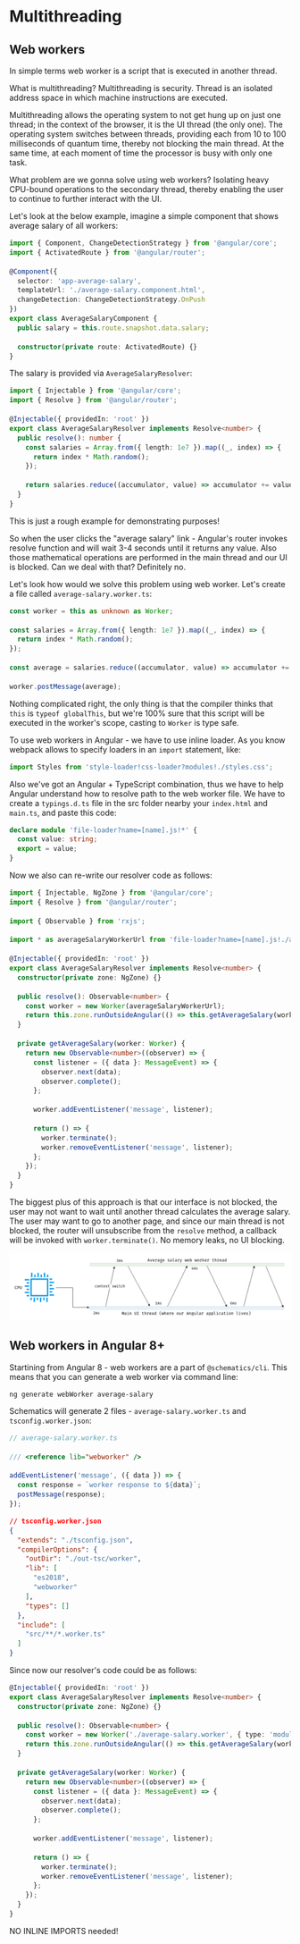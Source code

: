 # Multithreading

## Web workers

In simple terms web worker is a script that is executed in another thread.

What is multithreading? Multithreading is security. Thread is an isolated address space in which machine instructions are executed.

Multithreading allows the operating system to not get hung up on just one thread; in the context of the browser, it is the UI thread (the only one). The operating system switches between threads, providing each from 10 to 100 milliseconds of quantum time, thereby not blocking the main thread. At the same time, at each moment of time the processor is busy with only one task.

What problem are we gonna solve using web workers? Isolating heavy CPU-bound operations to the secondary thread, thereby enabling the user to continue to further interact with the UI.

Let's look at the below example, imagine a simple component that shows average salary of all workers:

```typescript
import { Component, ChangeDetectionStrategy } from '@angular/core';
import { ActivatedRoute } from '@angular/router';
 
@Component({
  selector: 'app-average-salary',
  templateUrl: './average-salary.component.html',
  changeDetection: ChangeDetectionStrategy.OnPush
})
export class AverageSalaryComponent {
  public salary = this.route.snapshot.data.salary;
 
  constructor(private route: ActivatedRoute) {}
}
```

The salary is provided via `AverageSalaryResolver`:

```typescript
import { Injectable } from '@angular/core';
import { Resolve } from '@angular/router';
 
@Injectable({ providedIn: 'root' })
export class AverageSalaryResolver implements Resolve<number> {
  public resolve(): number {
    const salaries = Array.from({ length: 1e7 }).map((_, index) => {
      return index * Math.random();
    });
 
    return salaries.reduce((accumulator, value) => accumulator += value, 0) / salaries.length;
  }
}
```

This is just a rough example for demonstrating purposes!

So when the user clicks the "average salary" link - Angular's router invokes resolve function and will wait 3-4 seconds until it returns any value. Also those mathematical operations are performed in the main thread and our UI is blocked. Can we deal with that? Definitely no.

Let's look how would we solve this problem using web worker. Let's create a file called `average-salary.worker.ts`:

```typescript
const worker = this as unknown as Worker;
 
const salaries = Array.from({ length: 1e7 }).map((_, index) => {
  return index * Math.random();
});
 
const average = salaries.reduce((accumulator, value) => accumulator += value, 0) / salaries.length;
 
worker.postMessage(average);
```

Nothing complicated right, the only thing is that the compiler thinks that `this` is `typeof globalThis`, but we're 100% sure that this script will be executed in the worker's scope, casting to `Worker` is type safe.

To use web workers in Angular - we have to use inline loader. As you know webpack allows to specify loaders in an `import` statement, like:

```typescript
import Styles from 'style-loader!css-loader?modules!./styles.css';
```

Also we've got an Angular + TypeScript combination, thus we have to help Angular understand how to resolve path to the web worker file. We have to create a `typings.d.ts` file in the src folder nearby your `index.html` and `main.ts`, and paste this code:

```typescript
declare module 'file-loader?name=[name].js!*' {
  const value: string;
  export = value;
}
```

Now we also can re-write our resolver code as follows:

```typescript
import { Injectable, NgZone } from '@angular/core';
import { Resolve } from '@angular/router';

import { Observable } from 'rxjs';

import * as averageSalaryWorkerUrl from 'file-loader?name=[name].js!./average-salary.worker';

@Injectable({ providedIn: 'root' })
export class AverageSalaryResolver implements Resolve<number> {
  constructor(private zone: NgZone) {}

  public resolve(): Observable<number> {
    const worker = new Worker(averageSalaryWorkerUrl);
    return this.zone.runOutsideAngular(() => this.getAverageSalary(worker));
  }

  private getAverageSalary(worker: Worker) {
    return new Observable<number>((observer) => {
      const listener = ({ data }: MessageEvent) => {
        observer.next(data);
        observer.complete();
      };

      worker.addEventListener('message', listener);

      return () => {
        worker.terminate();
        worker.removeEventListener('message', listener);
      };
    });
  }
}
```

The biggest plus of this approach is that our interface is not blocked, the user may not want to wait until another thread calculates the average salary. The user may want to go to another page, and since our main thread is not blocked, the router will unsubscribe from the `resolve` method, a callback will be invoked with `worker.terminate()`. No memory leaks, no UI blocking.

![Multithreading](assets/multithreading.png)

## Web workers in Angular 8+

Startining from Angular 8 - web workers are a part of `@schematics/cli`. This means that you can generate a web worker via command line:

```console
ng generate webWorker average-salary
```

Schematics will generate 2 files - `average-salary.worker.ts` and `tsconfig.worker.json`:

```typescript
// average-salary.worker.ts

/// <reference lib="webworker" />

addEventListener('message', ({ data }) => {
  const response = `worker response to ${data}`;
  postMessage(response);
});
```

```json
// tsconfig.worker.json
{
  "extends": "./tsconfig.json",
  "compilerOptions": {
    "outDir": "./out-tsc/worker",
    "lib": [
      "es2018",
      "webworker"
    ],
    "types": []
  },
  "include": [
    "src/**/*.worker.ts"
  ]
}
```

Since now our resolver's code could be as follows:


```typescript
@Injectable({ providedIn: 'root' })
export class AverageSalaryResolver implements Resolve<number> {
  constructor(private zone: NgZone) {}

  public resolve(): Observable<number> {
    const worker = new Worker('./average-salary.worker', { type: 'module' });
    return this.zone.runOutsideAngular(() => this.getAverageSalary(worker));
  }

  private getAverageSalary(worker: Worker) {
    return new Observable<number>((observer) => {
      const listener = ({ data }: MessageEvent) => {
        observer.next(data);
        observer.complete();
      };

      worker.addEventListener('message', listener);

      return () => {
        worker.terminate();
        worker.removeEventListener('message', listener);
      };
    });
  }
}
```

NO INLINE IMPORTS needed!
